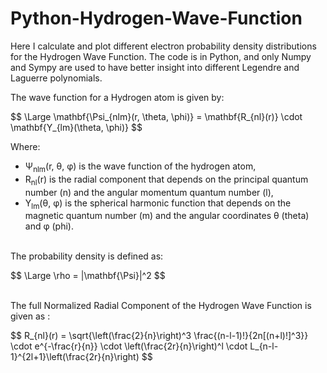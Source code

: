 # Python-Hydrogen-Wave-Function

Here I calculate and plot different electron probability density distributions for the Hydrogen Wave Function. The code is in Python, and only Numpy and Sympy are used to have better insight into different Legendre and Laguerre polynomials.

The wave function for a Hydrogen atom is given by:
<p>
$$
\Large \mathbf{\Psi_{nlm}(r, \theta, \phi)} = \mathbf{R_{nl}(r)} \cdot \mathbf{Y_{lm}(\theta, \phi)}
$$
</p>

Where:
- Ψ<sub>nlm</sub>(r, θ, φ) is the wave function of the hydrogen atom,
- R<sub>nl</sub>(r) is the radial component that depends on the principal quantum number \(n\) and the angular momentum quantum number \(l\),
- Y<sub>lm</sub>(θ, φ) is the spherical harmonic function that depends on the magnetic quantum number \(m\) and the angular coordinates θ (theta) and φ (phi).

<br />
The probability density is defined as:
<p>
$$
\Large \rho = |\mathbf{\Psi}|^2
$$
</p>

<br />
The full Normalized Radial Component of the Hydrogen Wave Function is given as :

<p>
$$
R_{nl}(r) = \sqrt{\left(\frac{2}{n}\right)^3 \frac{(n-l-1)!}{2n[(n+l)!]^3}} \cdot e^{-\frac{r}{n}} \cdot \left(\frac{2r}{n}\right)^l \cdot L_{n-l-1}^{2l+1}\left(\frac{2r}{n}\right)  
$$
</p>

